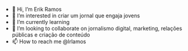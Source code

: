 - 👋 Hi, I’m Erik Ramos
- 👀 I’m interested in criar um jornal que engaja jovens 
- 🌱 I’m currently learning 
- 💞️ I’m looking to collaborate on jornalismo digital, marketing, relações públicas e criação de conteúdo
- 📫 How to reach me @lrlamos

<!---
lrlamos/lrlamos is a ✨ special ✨ repository because its `README.md` (this file) appears on your GitHub profile.
You can click the Preview link to take a look at your changes.
--->
